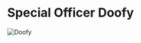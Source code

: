 Special Officer Doofy
=====

![Doofy](logo)

[logo]: https://pbs.twimg.com/profile_images/472822012537094144/RqMFaLtK.jpeg
